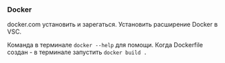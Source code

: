 ### Docker
docker.com установить и зарегаться.
Установить расширение Docker в VSC.

Команда в терминале `docker --help` для помощи.
Когда Dockerfile создан - в терминале запустить `docker build .`
